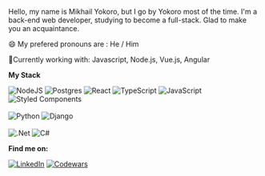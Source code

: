 Hello, my name is Mikhail Yokoro, but I go by Yokoro most of the time. 
I'm a back-end web developer, studying to become a full-stack.
Glad to make you an acquaintance.

😄 My prefered pronouns are : He / Him

🌱Currently working with: Javascript, Node.js, Vue.js, Angular


<strong>My Stack</strong>

![NodeJS](https://img.shields.io/badge/node.js-6DA55F?style=for-the-badge&logo=node.js&logoColor=white) ![Postgres](https://img.shields.io/badge/postgres-%23316192.svg?style=for-the-badge&logo=postgresql&logoColor=white)  ![React](https://img.shields.io/badge/react-%2320232a.svg?style=for-the-badge&logo=react&logoColor=%2361DAFB)  ![TypeScript](https://img.shields.io/badge/typescript-%23007ACC.svg?style=for-the-badge&logo=typescript&logoColor=white)  ![JavaScript](https://img.shields.io/badge/javascript-%23323330.svg?style=for-the-badge&logo=javascript&logoColor=%23F7DF1E) 	 ![Styled Components](https://img.shields.io/badge/styled--components-DB7093?style=for-the-badge&logo=styled-components&logoColor=white) 
<br/>
<br/>![Python](https://img.shields.io/badge/python-3670A0?style=for-the-badge&logo=python&logoColor=ffdd54) ![Django](https://img.shields.io/badge/django-%23092E20.svg?style=for-the-badge&logo=django&logoColor=white)  
<br/>![.Net](https://img.shields.io/badge/.NET-5C2D91?style=for-the-badge&logo=.net&logoColor=white)  ![C#](https://img.shields.io/badge/c%23-%23239120.svg?style=for-the-badge&logo=c-sharp&logoColor=white)

<strong>Find me on:</strong>

<a href="https://www.linkedin.com/in/yokoro/">![LinkedIn](https://img.shields.io/badge/linkedin-%230077B5.svg?style=for-the-badge&logo=linkedin&logoColor=white)</a>
<a href="https://www.codewars.com/users/Yokorosan">![Codewars](https://img.shields.io/badge/Codewars-B1361E?style=for-the-badge&logo=codewars&logoColor=grey)</a>



<!--
**Yokorosan/Yokorosan** is a ✨ _special_ ✨ repository because its `README.md` (this file) appears on your GitHub profile.

Here are some ideas to get you started:

- 🔭 I’m currently working on ...
- 🌱 I’m currently learning ...
- 👯 I’m looking to collaborate on ...
- 🤔 I’m looking for help with ...
- 💬 Ask me about ...
- 📫 How to reach me: ...
- 😄 Pronouns: ...
- ⚡ Fun fact: ...
-->
